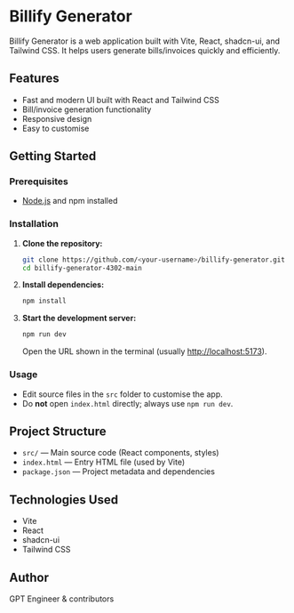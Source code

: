 # Billify Generator

Billify Generator is a web application built with Vite, React, shadcn-ui, and Tailwind CSS. It helps users generate bills/invoices quickly and efficiently.

## Features

- Fast and modern UI built with React and Tailwind CSS
- Bill/invoice generation functionality
- Responsive design
- Easy to customise

## Getting Started

### Prerequisites

- [Node.js](https://nodejs.org/) and npm installed

### Installation

1. **Clone the repository:**
   ```sh
   git clone https://github.com/<your-username>/billify-generator.git
   cd billify-generator-4302-main
   ```

2. **Install dependencies:**
   ```sh
   npm install
   ```

3. **Start the development server:**
   ```sh
   npm run dev
   ```
   Open the URL shown in the terminal (usually [http://localhost:5173](http://localhost:5173)).

### Usage

- Edit source files in the `src` folder to customise the app.
- Do **not** open `index.html` directly; always use `npm run dev`.

## Project Structure

- `src/` — Main source code (React components, styles)
- `index.html` — Entry HTML file (used by Vite)
- `package.json` — Project metadata and dependencies

## Technologies Used

- Vite
- React
- shadcn-ui
- Tailwind CSS

## Author

GPT Engineer & contributors
